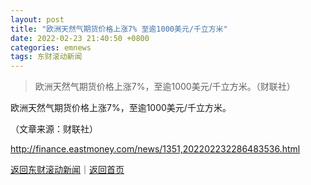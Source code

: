 ```yaml
---
layout: post
title: "欧洲天然气期货价格上涨7% 至逾1000美元/千立方米"
date: 2022-02-23 21:40:50 +0800
categories: emnews
tags: 东财滚动新闻
---
```

> 欧洲天然气期货价格上涨7%，至逾1000美元/千立方米。（财联社）

<p>欧洲天然气期货价格上涨7%，至逾1000美元/千立方米。</p><p class="em_media">（文章来源：财联社）</p>

<http://finance.eastmoney.com/news/1351,202202232286483536.html>

[返回东财滚动新闻](//finews.withounder.com/emnews/)｜[返回首页](//finews.withounder.com/)